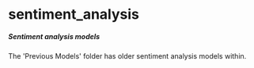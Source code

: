# sentiment_analysis

##### Sentiment analysis models

The 'Previous Models' folder has older sentiment analysis models within. 
